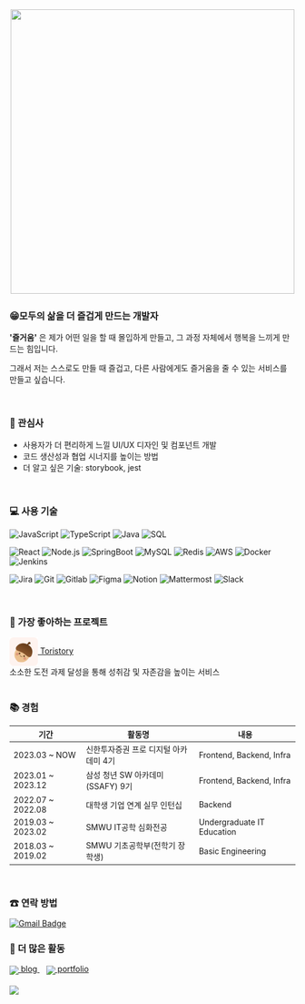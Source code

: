 <div align="center">
  <img src="https://github.com/KimRiun/KimRiun/assets/56223389/3e102c4c-1cc1-4083-9d6c-280371b678b9" width="500" height="500"/>
</div>

### 😁모두의 삶을 더 즐겁게 만드는 개발자

**'즐거움'** 은 제가 어떤 일을 할 때 몰입하게 만들고, 그 과정 자체에서 행복을 느끼게 만드는 힘입니다.

그래서 저는 스스로도 만들 때 즐겁고, 다른 사람에게도 즐거움을 줄 수 있는 서비스를 만들고 싶습니다.

<br>

### 📌 관심사
- 사용자가 더 편리하게 느낄 UI/UX 디자인 및 컴포넌트 개발
- 코드 생산성과 협업 시너지를 높이는 방법 <!-- 클린코드, 디자인 패턴, 코드리뷰, 그라운드 룰 등 -->
- 더 알고 싶은 기술: storybook, jest <!-- 컴포넌트 재사용성, js 테스팅 라이브러리, 다른 언어를 활용한 프론트개발  등 -->
<br>

### 💻 사용 기술
![JavaScript](https://img.shields.io/badge/-JavaScript-000?&logo=JavaScript)
![TypeScript](https://img.shields.io/badge/-TypeScript-000?&logo=TypeScript)
![Java](https://img.shields.io/badge/-Java-000?&logo=Java&logoColor=007396)
![SQL](https://img.shields.io/badge/-SQL-000?&logo=MySQL)


![React](https://img.shields.io/badge/-React-000?&logo=React)
![Node.js](https://img.shields.io/badge/-Node.js-000?&logo=node.js)
![SpringBoot](https://img.shields.io/badge/-SpringBoot-000?&logo=SpringBoot)
![MySQL](https://img.shields.io/badge/-MySQL-000?&logo=Mysql)
![Redis](https://img.shields.io/badge/-Redis-000?&logo=Redis)
![AWS](https://img.shields.io/badge/-AWS-000?&logo=Amazon-AWS&logoColor=F90)
![Docker](https://img.shields.io/badge/-Docker-000?&logo=Docker)
![Jenkins](https://img.shields.io/badge/-Jenkins-000?&logo=Jenkins)


![Jira](https://img.shields.io/badge/-Jira-000?&logo=jira)
![Git](https://img.shields.io/badge/-Git-000?&logo=git)
![Gitlab](https://img.shields.io/badge/-Gitlab-000?&logo=Gitlab)
![Figma](https://img.shields.io/badge/-Figma-000?&logo=Figma)
![Notion](https://img.shields.io/badge/-Notion-000?&logo=Notion)
![Mattermost](https://img.shields.io/badge/-Mattermost-000?&logo=Mattermost)
![Slack](https://img.shields.io/badge/-Slack-000?&logo=Slack)

<br>

### 💛 가장 좋아하는 프로젝트
<div>
  <a href="https://github.com/ToriStory/ToriStory">
  <img height=50 align="center" src="./assets/toristory_logo.png" />
    Toristory
  </a>
</div>

<div>소소한 도전 과제 달성을 통해 성취감 및 자존감을 높이는 서비스</div>

<br>


### 📚 경험

| 기간 | 활동명 | 내용 |
|--|--|--|
| 2023.03 ~ NOW | 신한투자증권 프로 디지털 아카데미 4기 | Frontend, Backend, Infra
| 2023.01 ~ 2023.12 | 삼성 청년 SW 아카데미(SSAFY) 9기 | Frontend, Backend, Infra
| 2022.07 ~ 2022.08 | 대학생 기업 연계 실무 인턴십 | Backend
| 2019.03 ~ 2023.02 | SMWU IT공학 심화전공 | Undergraduate IT Education
| 2018.03 ~ 2019.02 | SMWU 기초공학부(전학기 장학생) | Basic Engineering

<br>

### ☎ 연락 방법 
[![Gmail Badge](https://img.shields.io/badge/Gmail-d14836?style=flat-square&logo=Gmail&logoColor=white&link=mailto:kimriun27@gmail.com)](mailto:kimriun27@gmail.com)


### 🏓 더 많은 활동 
<a href="https://velog.io/@sue1199842/posts">
  <img height=30 align="center" src="https://images.velog.io/images/velog/profile/9aa07f66-5fcd-41f4-84f2-91d73afcec28/green%20favicon.png" />
  blog
</a>
&nbsp;&nbsp;
<a href="https://poised-mandible-7e9.notion.site/FE-Feeling-Engineer-958abc25b8cb484c955131ac23ee7ff1">
  <img height=30 align="center" src="https://upload.wikimedia.org/wikipedia/commons/4/45/Notion_app_logo.png" />
  portfolio
</a>

<br>
<br>

<div>
<a href="https://github.com/KimRiun/github-readme-stats">
  <img height=200 align="center" src="https://github-readme-stats.vercel.app/api?username=KimRiun&rank_icon=github" />
</a>
</div>




